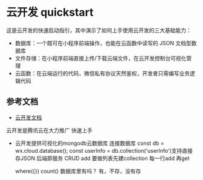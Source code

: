 # 云开发 quickstart

这是云开发的快速启动指引，其中演示了如何上手使用云开发的三大基础能力：

- 数据库：一个既可在小程序前端操作，也能在云函数中读写的 JSON 文档型数据库
- 文件存储：在小程序前端直接上传/下载云端文件，在云开发控制台可视化管理
- 云函数：在云端运行的代码，微信私有协议天然鉴权，开发者只需编写业务逻辑代码

## 参考文档

- [云开发文档](https://developers.weixin.qq.com/miniprogram/dev/wxcloud/basis/getting-started.html)

云开发是腾讯云在大力推广
快速上手

- 云开发提供可视化的mongodb云数据库
    连接数据库
    const db = wx.cloud.database();
    const userInfo = db.collection('userInfo')支持直接存JSON 后端即服务 CRUD add 
    要做列表先建collection 每一行add 再get

    where({})
    count()
    数据库里有吗？ 有，不存，没有存
